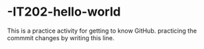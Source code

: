 # -IT202-hello-world
This is a practice activity for getting to know GitHub.
practicing the commmit changes by writing this line. 
